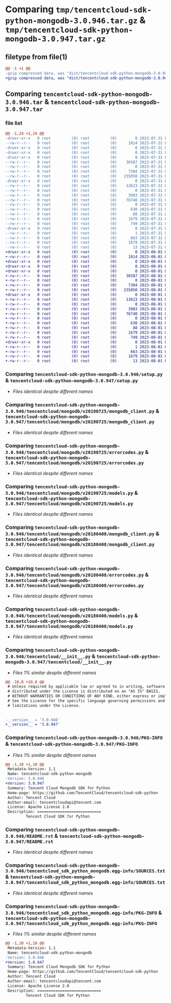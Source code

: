 # Comparing `tmp/tencentcloud-sdk-python-mongodb-3.0.946.tar.gz` & `tmp/tencentcloud-sdk-python-mongodb-3.0.947.tar.gz`

## filetype from file(1)

```diff
@@ -1 +1 @@
-gzip compressed data, was "dist/tencentcloud-sdk-python-mongodb-3.0.946.tar", last modified: Mon Jul 31 00:32:15 2023, max compression
+gzip compressed data, was "dist/tencentcloud-sdk-python-mongodb-3.0.947.tar", last modified: Tue Aug  1 00:52:18 2023, max compression
```

## Comparing `tencentcloud-sdk-python-mongodb-3.0.946.tar` & `tencentcloud-sdk-python-mongodb-3.0.947.tar`

### file list

```diff
@@ -1,24 +1,24 @@
-drwxr-xr-x   0 root         (0) root         (0)        0 2023-07-31 00:32:15.000000 tencentcloud-sdk-python-mongodb-3.0.946/
--rw-r--r--   0 root         (0) root         (0)     1014 2023-07-31 00:32:15.000000 tencentcloud-sdk-python-mongodb-3.0.946/setup.py
-drwxr-xr-x   0 root         (0) root         (0)        0 2023-07-31 00:32:15.000000 tencentcloud-sdk-python-mongodb-3.0.946/tencentcloud/
-drwxr-xr-x   0 root         (0) root         (0)        0 2023-07-31 00:32:15.000000 tencentcloud-sdk-python-mongodb-3.0.946/tencentcloud/mongodb/
-drwxr-xr-x   0 root         (0) root         (0)        0 2023-07-31 00:32:15.000000 tencentcloud-sdk-python-mongodb-3.0.946/tencentcloud/mongodb/v20190725/
--rw-r--r--   0 root         (0) root         (0)    36587 2023-07-31 00:32:15.000000 tencentcloud-sdk-python-mongodb-3.0.946/tencentcloud/mongodb/v20190725/mongodb_client.py
--rw-r--r--   0 root         (0) root         (0)        0 2023-07-31 00:32:15.000000 tencentcloud-sdk-python-mongodb-3.0.946/tencentcloud/mongodb/v20190725/__init__.py
--rw-r--r--   0 root         (0) root         (0)     7304 2023-07-31 00:32:15.000000 tencentcloud-sdk-python-mongodb-3.0.946/tencentcloud/mongodb/v20190725/errorcodes.py
--rw-r--r--   0 root         (0) root         (0)   235050 2023-07-31 00:32:15.000000 tencentcloud-sdk-python-mongodb-3.0.946/tencentcloud/mongodb/v20190725/models.py
-drwxr-xr-x   0 root         (0) root         (0)        0 2023-07-31 00:32:15.000000 tencentcloud-sdk-python-mongodb-3.0.946/tencentcloud/mongodb/v20180408/
--rw-r--r--   0 root         (0) root         (0)    13623 2023-07-31 00:32:15.000000 tencentcloud-sdk-python-mongodb-3.0.946/tencentcloud/mongodb/v20180408/mongodb_client.py
--rw-r--r--   0 root         (0) root         (0)        0 2023-07-31 00:32:15.000000 tencentcloud-sdk-python-mongodb-3.0.946/tencentcloud/mongodb/v20180408/__init__.py
--rw-r--r--   0 root         (0) root         (0)     3903 2023-07-31 00:32:15.000000 tencentcloud-sdk-python-mongodb-3.0.946/tencentcloud/mongodb/v20180408/errorcodes.py
--rw-r--r--   0 root         (0) root         (0)    76740 2023-07-31 00:32:15.000000 tencentcloud-sdk-python-mongodb-3.0.946/tencentcloud/mongodb/v20180408/models.py
--rw-r--r--   0 root         (0) root         (0)        0 2023-07-31 00:32:15.000000 tencentcloud-sdk-python-mongodb-3.0.946/tencentcloud/mongodb/__init__.py
--rw-r--r--   0 root         (0) root         (0)      630 2023-07-31 00:32:15.000000 tencentcloud-sdk-python-mongodb-3.0.946/tencentcloud/__init__.py
--rw-r--r--   0 root         (0) root         (0)       88 2023-07-31 00:32:15.000000 tencentcloud-sdk-python-mongodb-3.0.946/setup.cfg
--rw-r--r--   0 root         (0) root         (0)     1679 2023-07-31 00:32:15.000000 tencentcloud-sdk-python-mongodb-3.0.946/PKG-INFO
--rw-r--r--   0 root         (0) root         (0)      749 2023-07-31 00:32:15.000000 tencentcloud-sdk-python-mongodb-3.0.946/README.rst
-drwxr-xr-x   0 root         (0) root         (0)        0 2023-07-31 00:32:15.000000 tencentcloud-sdk-python-mongodb-3.0.946/tencentcloud_sdk_python_mongodb.egg-info/
--rw-r--r--   0 root         (0) root         (0)        1 2023-07-31 00:32:15.000000 tencentcloud-sdk-python-mongodb-3.0.946/tencentcloud_sdk_python_mongodb.egg-info/dependency_links.txt
--rw-r--r--   0 root         (0) root         (0)      663 2023-07-31 00:32:15.000000 tencentcloud-sdk-python-mongodb-3.0.946/tencentcloud_sdk_python_mongodb.egg-info/SOURCES.txt
--rw-r--r--   0 root         (0) root         (0)     1679 2023-07-31 00:32:15.000000 tencentcloud-sdk-python-mongodb-3.0.946/tencentcloud_sdk_python_mongodb.egg-info/PKG-INFO
--rw-r--r--   0 root         (0) root         (0)       13 2023-07-31 00:32:15.000000 tencentcloud-sdk-python-mongodb-3.0.946/tencentcloud_sdk_python_mongodb.egg-info/top_level.txt
+drwxr-xr-x   0 root         (0) root         (0)        0 2023-08-01 00:52:18.000000 tencentcloud-sdk-python-mongodb-3.0.947/
+-rw-r--r--   0 root         (0) root         (0)     1014 2023-08-01 00:52:18.000000 tencentcloud-sdk-python-mongodb-3.0.947/setup.py
+drwxr-xr-x   0 root         (0) root         (0)        0 2023-08-01 00:52:18.000000 tencentcloud-sdk-python-mongodb-3.0.947/tencentcloud/
+drwxr-xr-x   0 root         (0) root         (0)        0 2023-08-01 00:52:18.000000 tencentcloud-sdk-python-mongodb-3.0.947/tencentcloud/mongodb/
+drwxr-xr-x   0 root         (0) root         (0)        0 2023-08-01 00:52:18.000000 tencentcloud-sdk-python-mongodb-3.0.947/tencentcloud/mongodb/v20190725/
+-rw-r--r--   0 root         (0) root         (0)    36587 2023-08-01 00:52:18.000000 tencentcloud-sdk-python-mongodb-3.0.947/tencentcloud/mongodb/v20190725/mongodb_client.py
+-rw-r--r--   0 root         (0) root         (0)        0 2023-08-01 00:52:18.000000 tencentcloud-sdk-python-mongodb-3.0.947/tencentcloud/mongodb/v20190725/__init__.py
+-rw-r--r--   0 root         (0) root         (0)     7304 2023-08-01 00:52:18.000000 tencentcloud-sdk-python-mongodb-3.0.947/tencentcloud/mongodb/v20190725/errorcodes.py
+-rw-r--r--   0 root         (0) root         (0)   235050 2023-08-01 00:52:18.000000 tencentcloud-sdk-python-mongodb-3.0.947/tencentcloud/mongodb/v20190725/models.py
+drwxr-xr-x   0 root         (0) root         (0)        0 2023-08-01 00:52:18.000000 tencentcloud-sdk-python-mongodb-3.0.947/tencentcloud/mongodb/v20180408/
+-rw-r--r--   0 root         (0) root         (0)    13623 2023-08-01 00:52:18.000000 tencentcloud-sdk-python-mongodb-3.0.947/tencentcloud/mongodb/v20180408/mongodb_client.py
+-rw-r--r--   0 root         (0) root         (0)        0 2023-08-01 00:52:18.000000 tencentcloud-sdk-python-mongodb-3.0.947/tencentcloud/mongodb/v20180408/__init__.py
+-rw-r--r--   0 root         (0) root         (0)     3903 2023-08-01 00:52:18.000000 tencentcloud-sdk-python-mongodb-3.0.947/tencentcloud/mongodb/v20180408/errorcodes.py
+-rw-r--r--   0 root         (0) root         (0)    76740 2023-08-01 00:52:18.000000 tencentcloud-sdk-python-mongodb-3.0.947/tencentcloud/mongodb/v20180408/models.py
+-rw-r--r--   0 root         (0) root         (0)        0 2023-08-01 00:52:18.000000 tencentcloud-sdk-python-mongodb-3.0.947/tencentcloud/mongodb/__init__.py
+-rw-r--r--   0 root         (0) root         (0)      630 2023-08-01 00:52:18.000000 tencentcloud-sdk-python-mongodb-3.0.947/tencentcloud/__init__.py
+-rw-r--r--   0 root         (0) root         (0)       88 2023-08-01 00:52:18.000000 tencentcloud-sdk-python-mongodb-3.0.947/setup.cfg
+-rw-r--r--   0 root         (0) root         (0)     1679 2023-08-01 00:52:18.000000 tencentcloud-sdk-python-mongodb-3.0.947/PKG-INFO
+-rw-r--r--   0 root         (0) root         (0)      749 2023-08-01 00:52:18.000000 tencentcloud-sdk-python-mongodb-3.0.947/README.rst
+drwxr-xr-x   0 root         (0) root         (0)        0 2023-08-01 00:52:18.000000 tencentcloud-sdk-python-mongodb-3.0.947/tencentcloud_sdk_python_mongodb.egg-info/
+-rw-r--r--   0 root         (0) root         (0)        1 2023-08-01 00:52:18.000000 tencentcloud-sdk-python-mongodb-3.0.947/tencentcloud_sdk_python_mongodb.egg-info/dependency_links.txt
+-rw-r--r--   0 root         (0) root         (0)      663 2023-08-01 00:52:18.000000 tencentcloud-sdk-python-mongodb-3.0.947/tencentcloud_sdk_python_mongodb.egg-info/SOURCES.txt
+-rw-r--r--   0 root         (0) root         (0)     1679 2023-08-01 00:52:18.000000 tencentcloud-sdk-python-mongodb-3.0.947/tencentcloud_sdk_python_mongodb.egg-info/PKG-INFO
+-rw-r--r--   0 root         (0) root         (0)       13 2023-08-01 00:52:18.000000 tencentcloud-sdk-python-mongodb-3.0.947/tencentcloud_sdk_python_mongodb.egg-info/top_level.txt
```

### Comparing `tencentcloud-sdk-python-mongodb-3.0.946/setup.py` & `tencentcloud-sdk-python-mongodb-3.0.947/setup.py`

 * *Files identical despite different names*

### Comparing `tencentcloud-sdk-python-mongodb-3.0.946/tencentcloud/mongodb/v20190725/mongodb_client.py` & `tencentcloud-sdk-python-mongodb-3.0.947/tencentcloud/mongodb/v20190725/mongodb_client.py`

 * *Files identical despite different names*

### Comparing `tencentcloud-sdk-python-mongodb-3.0.946/tencentcloud/mongodb/v20190725/errorcodes.py` & `tencentcloud-sdk-python-mongodb-3.0.947/tencentcloud/mongodb/v20190725/errorcodes.py`

 * *Files identical despite different names*

### Comparing `tencentcloud-sdk-python-mongodb-3.0.946/tencentcloud/mongodb/v20190725/models.py` & `tencentcloud-sdk-python-mongodb-3.0.947/tencentcloud/mongodb/v20190725/models.py`

 * *Files identical despite different names*

### Comparing `tencentcloud-sdk-python-mongodb-3.0.946/tencentcloud/mongodb/v20180408/mongodb_client.py` & `tencentcloud-sdk-python-mongodb-3.0.947/tencentcloud/mongodb/v20180408/mongodb_client.py`

 * *Files identical despite different names*

### Comparing `tencentcloud-sdk-python-mongodb-3.0.946/tencentcloud/mongodb/v20180408/errorcodes.py` & `tencentcloud-sdk-python-mongodb-3.0.947/tencentcloud/mongodb/v20180408/errorcodes.py`

 * *Files identical despite different names*

### Comparing `tencentcloud-sdk-python-mongodb-3.0.946/tencentcloud/mongodb/v20180408/models.py` & `tencentcloud-sdk-python-mongodb-3.0.947/tencentcloud/mongodb/v20180408/models.py`

 * *Files identical despite different names*

### Comparing `tencentcloud-sdk-python-mongodb-3.0.946/tencentcloud/__init__.py` & `tencentcloud-sdk-python-mongodb-3.0.947/tencentcloud/__init__.py`

 * *Files 1% similar despite different names*

```diff
@@ -10,8 +10,8 @@
 # Unless required by applicable law or agreed to in writing, software
 # distributed under the License is distributed on an "AS IS" BASIS,
 # WITHOUT WARRANTIES OR CONDITIONS OF ANY KIND, either express or implied.
 # See the License for the specific language governing permissions and
 # limitations under the License.
 
 
-__version__ = '3.0.946'
+__version__ = '3.0.947'
```

### Comparing `tencentcloud-sdk-python-mongodb-3.0.946/PKG-INFO` & `tencentcloud-sdk-python-mongodb-3.0.947/PKG-INFO`

 * *Files 1% similar despite different names*

```diff
@@ -1,10 +1,10 @@
 Metadata-Version: 1.1
 Name: tencentcloud-sdk-python-mongodb
-Version: 3.0.946
+Version: 3.0.947
 Summary: Tencent Cloud Mongodb SDK for Python
 Home-page: https://github.com/TencentCloud/tencentcloud-sdk-python
 Author: Tencent Cloud
 Author-email: tencentcloudapi@tencent.com
 License: Apache License 2.0
 Description: ============================
         Tencent Cloud SDK for Python
```

### Comparing `tencentcloud-sdk-python-mongodb-3.0.946/README.rst` & `tencentcloud-sdk-python-mongodb-3.0.947/README.rst`

 * *Files identical despite different names*

### Comparing `tencentcloud-sdk-python-mongodb-3.0.946/tencentcloud_sdk_python_mongodb.egg-info/SOURCES.txt` & `tencentcloud-sdk-python-mongodb-3.0.947/tencentcloud_sdk_python_mongodb.egg-info/SOURCES.txt`

 * *Files identical despite different names*

### Comparing `tencentcloud-sdk-python-mongodb-3.0.946/tencentcloud_sdk_python_mongodb.egg-info/PKG-INFO` & `tencentcloud-sdk-python-mongodb-3.0.947/tencentcloud_sdk_python_mongodb.egg-info/PKG-INFO`

 * *Files 1% similar despite different names*

```diff
@@ -1,10 +1,10 @@
 Metadata-Version: 1.1
 Name: tencentcloud-sdk-python-mongodb
-Version: 3.0.946
+Version: 3.0.947
 Summary: Tencent Cloud Mongodb SDK for Python
 Home-page: https://github.com/TencentCloud/tencentcloud-sdk-python
 Author: Tencent Cloud
 Author-email: tencentcloudapi@tencent.com
 License: Apache License 2.0
 Description: ============================
         Tencent Cloud SDK for Python
```

